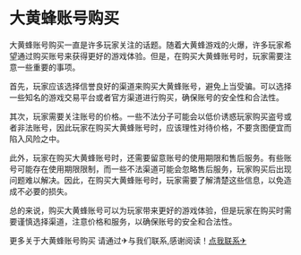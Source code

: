 # 大黄蜂账号购买

大黄蜂账号购买一直是许多玩家关注的话题。随着大黄蜂游戏的火爆，许多玩家希望通过购买账号来获得更好的游戏体验。但是，在购买大黄蜂账号时，玩家需要注意一些重要的事项。

首先，玩家应该选择信誉良好的渠道来购买大黄蜂账号，避免上当受骗。可以选择一些知名的游戏交易平台或者官方渠道进行购买，确保账号的安全性和合法性。

其次，玩家需要关注账号的价格。一些不法分子可能会以低价诱惑玩家购买盗号或者非法账号，因此玩家在购买大黄蜂账号时，应该理性对待价格，不要贪图便宜而陷入风险之中。

此外，玩家在购买大黄蜂账号时，还需要留意账号的使用期限和售后服务。有些账号可能存在使用期限限制，而一些不法渠道可能会忽略售后服务，玩家购买后出现问题难以解决。因此，在购买大黄蜂账号时，玩家需要了解清楚这些信息，以免造成不必要的损失。

总的来说，购买大黄蜂账号可以为玩家带来更好的游戏体验，但是玩家在购买时需要谨慎选择渠道，注意价格和服务，以确保账号的安全和合法性。

更多关于大黄蜂账号购买 请通过✈与我们联系,感谢阅读！[点我联系✈](https://data.G208.com)